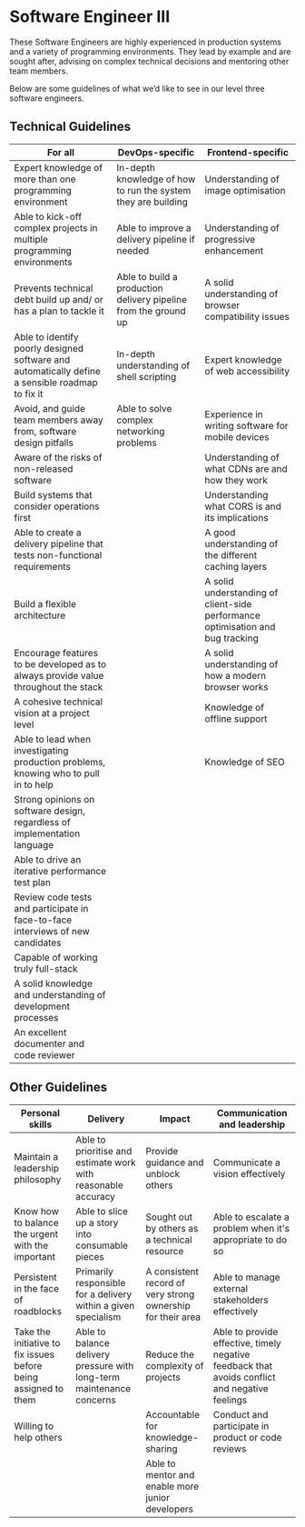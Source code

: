 # Software Engineer III

These Software Engineers are highly experienced in production systems and a variety of programming environments. They lead by example and are sought after, advising on complex technical decisions and mentoring other team members.

Below are some guidelines of what we’d like to see in our level three software engineers.

## Technical Guidelines

| For all                                                                                         | DevOps-specific                                                 | Frontend-specific                                                              |
| ----------------------------------------------------------------------------------------------- | --------------------------------------------------------------- | ------------------------------------------------------------------------------ |
| Expert knowledge of more than one programming environment                                       | In-depth knowledge of how to run the system they are building   | Understanding of image optimisation                                            |
| Able to kick-off complex projects in multiple programming environments                          | Able to improve a delivery pipeline if needed                   | Understanding of progressive enhancement                                       |
| Prevents technical debt build up and/ or has a plan to tackle it                                | Able to build a production delivery pipeline from the ground up | A solid understanding of browser compatibility issues                          |
| Able to identify poorly designed software and automatically define a sensible roadmap to fix it | In-depth understanding of shell scripting                       | Expert knowledge of web accessibility                                          |
| Avoid, and guide team members away from, software design pitfalls                               | Able to solve complex networking problems                       | Experience in writing software for mobile devices                              |
| Aware of the risks of non-released software                                                     |                                                                 | Understanding of what CDNs are and how they work                               |
| Build systems that consider operations first                                                    |                                                                 | Understanding what CORS is and its implications                                |
| Able to create a delivery pipeline that tests non-functional requirements                       |                                                                 | A good understanding of the different caching layers                           |
| Build a flexible architecture                                                                   |                                                                 | A solid understanding of client-side performance optimisation and bug tracking |
| Encourage features to be developed as to always provide value throughout the stack              |                                                                 | A solid understanding of how a modern browser works                            |
| A cohesive technical vision at a project level                                                  |                                                                 | Knowledge of offline support                                                   |
| Able to lead when investigating production problems, knowing who to pull in to help             |                                                                 | Knowledge of SEO                                                               |
| Strong opinions on software design, regardless of implementation language                       |                                                                 |                                                                                |
| Able to drive an iterative performance test plan                                                |                                                                 |                                                                                |
| Review code tests and participate in face-to-face interviews of new candidates                  |                                                                 |                                                                                |
| Capable of working truly full-stack                                                             |                                                                 |                                                                                |
| A solid knowledge and understanding of development processes                                    |                                                                 |                                                                                |
| An excellent documenter and code reviewer                                                       |                                                                 |                                                                                |

## Other Guidelines

| Personal skills                                                 | Delivery                                                              | Impact                                                      | Communication and leadership                                                                   |
| --------------------------------------------------------------- | --------------------------------------------------------------------- | ----------------------------------------------------------- | ---------------------------------------------------------------------------------------------- |
| Maintain a leadership philosophy                                | Able to prioritise and estimate work with reasonable accuracy         | Provide guidance and unblock others                         | Communicate a vision effectively                                                               |
| Know how to balance the urgent with the important               | Able to slice up a story into consumable pieces                       | Sought out by others as a technical resource                | Able to escalate a problem when it's appropriate to do so                                      |
| Persistent in the face of roadblocks                            | Primarily responsible for a delivery within a given specialism        | A consistent record of very strong ownership for their area | Able to manage external stakeholders effectively                                               |
| Take the initiative to fix issues before being assigned to them | Able to balance delivery pressure with long-term maintenance concerns | Reduce the complexity of projects                           | Able to provide effective, timely negative feedback that avoids conflict and negative feelings |
| Willing to help others                                          |                                                                       | Accountable for knowledge-sharing                           | Conduct and participate in product or code reviews                                             |
|                                                                 |                                                                       | Able to mentor and enable more junior developers            |                                                                                                |
